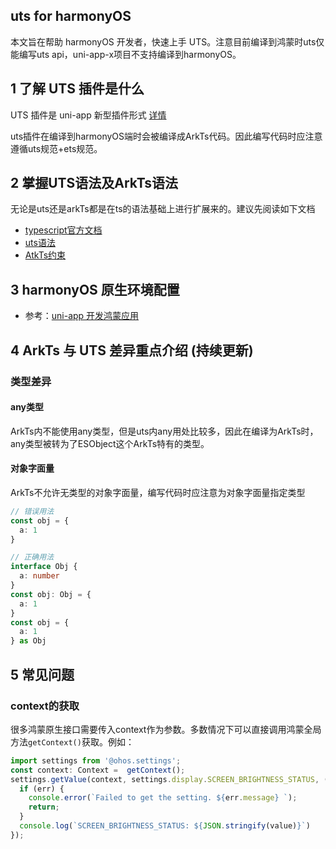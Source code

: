 ## uts for harmonyOS

本文旨在帮助 harmonyOS 开发者，快速上手 UTS。注意目前编译到鸿蒙时uts仅能编写uts api，uni-app-x项目不支持编译到harmonyOS。

## 1 了解 UTS 插件是什么

UTS 插件是 uni-app 新型插件形式 [详情](/plugin/uts-plugin)

uts插件在编译到harmonyOS端时会被编译成ArkTs代码。因此编写代码时应注意遵循uts规范+ets规范。

## 2 掌握UTS语法及ArkTs语法

无论是uts还是arkTs都是在ts的语法基础上进行扩展来的。建议先阅读如下文档

- [typescript官方文档](https://www.typescriptlang.org/zh/docs/)
- [uts语法](https://doc.dcloud.net.cn/uni-app-x/uts/)
- [AtkTs约束](https://developer.huawei.com/consumer/cn/doc/harmonyos-guides/typescript-to-arkts-migration-guide-0000001820879565)

## 3 harmonyOS 原生环境配置

- 参考：[uni-app 开发鸿蒙应用](https://uniapp.dcloud.net.cn/tutorial/harmony/dev.html)

## 4 ArkTs 与 UTS 差异重点介绍 (持续更新)

### 类型差异

#### any类型

ArkTs内不能使用any类型，但是uts内any用处比较多，因此在编译为ArkTs时，any类型被转为了ESObject这个ArkTs特有的类型。

#### 对象字面量

ArkTs不允许无类型的对象字面量，编写代码时应注意为对象字面量指定类型

```ts
// 错误用法
const obj = {
  a: 1
}

// 正确用法
interface Obj {
  a: number
}
const obj: Obj = {
  a: 1
}
const obj = {
  a: 1
} as Obj
```

## 5 常见问题

### context的获取

很多鸿蒙原生接口需要传入context作为参数。多数情况下可以直接调用鸿蒙全局方法`getContext()`获取。例如：

```ts
import settings from '@ohos.settings';
const context: Context =  getContext();
settings.getValue(context, settings.display.SCREEN_BRIGHTNESS_STATUS, (err, value) => {
  if (err) {
    console.error(`Failed to get the setting. ${err.message} `);
    return;
  }
  console.log(`SCREEN_BRIGHTNESS_STATUS: ${JSON.stringify(value)}`)
});
```